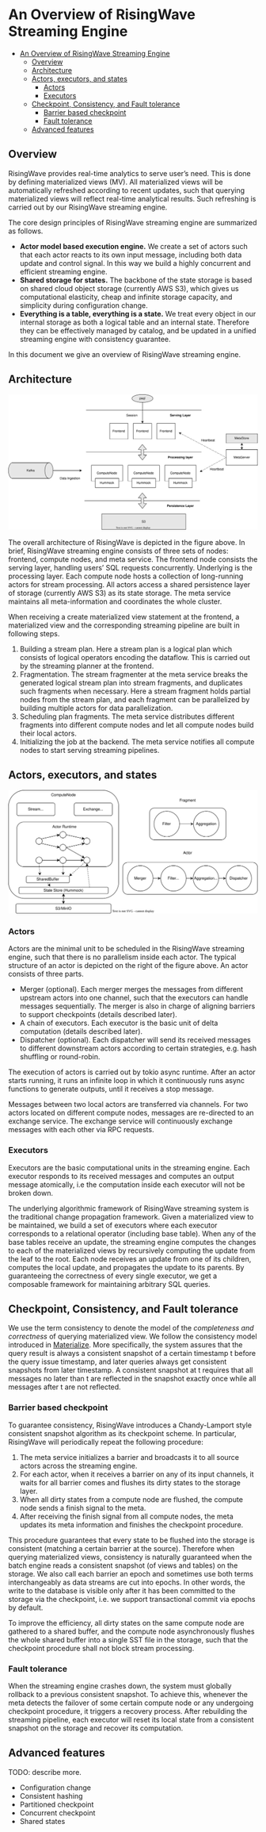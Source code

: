 # An Overview of RisingWave Streaming Engine

- [An Overview of RisingWave Streaming Engine](#an-overview-of-risingwave-streaming-engine)
  - [Overview](#overview)
  - [Architecture](#architecture)
  - [Actors, executors, and states](#actors-executors-and-states)
    - [Actors](#actors)
    - [Executors](#executors)
  - [Checkpoint, Consistency, and Fault tolerance](#checkpoint-consistency-and-fault-tolerance)
    - [Barrier based checkpoint](#barrier-based-checkpoint)
    - [Fault tolerance](#fault-tolerance)
  - [Advanced features](#advanced-features)

<!-- Created by https://github.com/ekalinin/github-markdown-toc -->

## Overview

RisingWave provides real-time analytics to serve user’s need. This is done by defining materialized views (MV). All materialized views will be automatically refreshed according to recent updates, such that querying materialized views will reflect real-time analytical results. Such refreshing is carried out by our RisingWave streaming engine. 

The core design principles of RisingWave streaming engine are summarized as follows. 

* **Actor model based execution engine.** We create a set of actors such that each actor reacts to its own input message, including both data update and control signal. In this way we build a highly concurrent and efficient streaming engine. 
* **Shared storage for states.** The backbone of the state storage is based on shared cloud object storage (currently AWS S3), which gives us computational elasticity, cheap and infinite storage capacity, and simplicity during configuration change.  
* **Everything is a table, everything is a state.** We treat every object in our internal storage as both a logical table and an internal state. Therefore they can be effectively managed by catalog, and be updated in a unified streaming engine with consistency guarantee. 

In this document we give an overview of RisingWave streaming engine. 

## Architecture

![streaming-architecture](./images/streaming-overview/streaming-architecture.svg)

The overall architecture of RisingWave is depicted in the figure above. In brief, RisingWave streaming engine consists of three sets of nodes: frontend, compute nodes, and meta service. The frontend node consists the serving layer, handling users’ SQL requests concurrently. Underlying is the processing layer. Each compute node hosts a collection of long-running actors for stream processing. All actors access a shared persistence layer of storage (currently AWS S3) as its state storage. The meta service maintains all meta-information and coordinates the whole cluster. 

When receiving a create materialized view statement at the frontend, a materialized view and the corresponding streaming pipeline are built in following steps.  

1. Building a stream plan. Here a stream plan is a logical plan which consists of logical operators encoding the dataflow. This is carried out by the streaming planner at the frontend.
2. Fragmentation. The stream fragmenter at the meta service breaks the generated logical stream plan into stream fragments, and duplicates such fragments when necessary. Here a stream fragment holds partial nodes from the stream plan, and each fragment can be parallelized by building multiple actors for data parallelization.
3. Scheduling plan fragments. The meta service distributes different fragments into different compute nodes and let all compute nodes build their local actors. 
4. Initializing the job at the backend. The meta service notifies all compute nodes to start serving streaming pipelines. 
## Actors, executors, and states

![streaming-executor](./images/streaming-overview/streaming-executor-and-compute-node.svg)

### Actors

Actors are the minimal unit to be scheduled in the RisingWave streaming engine, such that there is no parallelism inside each actor. The typical structure of an actor is depicted on the right of the figure above. An actor consists of three parts.

* Merger (optional). Each merger merges the messages from different upstream actors into one channel, such that the executors can handle messages sequentially. The merger is also in charge of aligning barriers to support checkpoints (details described later). 
* A chain of executors. Each executor is the basic unit of delta computation (details described later). 
* Dispatcher (optional). Each dispatcher will send its received messages to different downstream actors according to certain strategies, e.g. hash shuffling or round-robin.

The execution of actors is carried out by tokio async runtime. After an actor starts running, it runs an infinite loop in which it continuously runs async functions to generate outputs, until it receives a stop message. 

Messages between two local actors are transferred via channels. For two actors located on different compute nodes, messages are re-directed to an exchange service. The exchange service will continuously exchange messages with each other via RPC requests. 

### Executors

Executors are the basic computational units in the streaming engine. Each executor responds to its received messages and computes an output message atomically, i.e the computation inside each executor will not be broken down. 

The underlying algorithmic framework of RisingWave streaming system is the traditional change propagation framework. Given a materialized view to be maintained, we build a set of executors where each executor corresponds to a relational operator (including base table). When any of the base tables receive an update, the streaming engine computes the changes to each of the materialized views by recursively computing the update from the leaf to the root. Each node receives an update from one of its children, computes the local update, and propagates the update to its parents. By guaranteeing the correctness of every single executor, we get a composable framework for maintaining arbitrary SQL queries.

## Checkpoint, Consistency, and Fault tolerance

We use the term consistency to denote the model of the *completeness and correctness* of querying materialized view. We follow the consistency model introduced in [Materialize](https://materialize.com/blog-consistency/). More specifically, the system assures that the query result is always a consistent snapshot of a certain timestamp t before the query issue timestamp, and later queries always get consistent snapshots from later timestamp. A consistent snapshot at t requires that all messages no later than t are reflected in the snapshot exactly once while all messages after t are not reflected. 

### Barrier based checkpoint

To guarantee consistency, RisingWave introduces a Chandy-Lamport style consistent snapshot algorithm as its checkpoint scheme. In particular, RisingWave will periodically repeat the following procedure:

1. The meta service initializes a barrier and broadcasts it to all source actors across the streaming engine. 
2. For each actor, when it receives a barrier on any of its input channels, it waits for all barrier comes and flushes its dirty states to the storage layer. 
3. When all dirty states from a compute node are flushed, the compute node sends a finish signal to the meta. 
4. After receiving the finish signal from all compute nodes, the meta updates its meta information and finishes the checkpoint procedure.

This procedure guarantees that every state to be flushed into the storage is consistent (matching a certain barrier at the source). Therefore when querying materialized views, consistency is naturally guaranteed when the batch engine reads a consistent snapshot (of views and tables) on the storage. We also call each barrier an epoch and sometimes use both terms interchangeably as data streams are cut into epochs. In other words, the write to the database is visible only after it has been committed to the storage via the checkpoint, i.e. we support transactional commit via epochs by default. 

To improve the efficiency, all dirty states on the same compute node are gathered to a shared buffer, and the compute node asynchronously flushes the whole shared buffer into a single SST file in the storage, such that the checkpoint procedure shall not block stream processing. 

### Fault tolerance

When the streaming engine crashes down, the system must globally rollback to a previous consistent snapshot. To achieve this, whenever the meta detects the failover of some certain compute node or any undergoing checkpoint procedure, it triggers a recovery process. After rebuilding the streaming pipeline, each executor will reset its local state from a consistent snapshot on the storage and recover its computation. 

## Advanced features

TODO: describe more. 

* Configuration change
* Consistent hashing
* Partitioned checkpoint
* Concurrent checkpoint
* Shared states